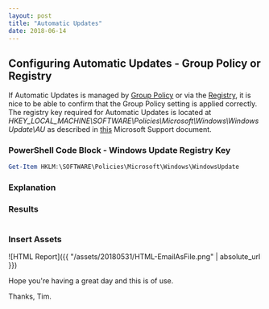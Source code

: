```yaml
---
layout: post
title: "Automatic Updates"
date: 2018-06-14
---
```

## Configuring Automatic Updates - Group Policy or Registry
If Automatic Updates is managed by [Group Policy](https://msdn.microsoft.com/en-us/library/ee663280(v=vs.85).aspx) or via the [Registry](https://msdn.microsoft.com/en-us/library/windows/desktop/ms724871(v=vs.85).aspx), it is nice to be able to confirm that the Group Policy setting is applied correctly. The registry key required for Automatic Updates is located at *HKEY_LOCAL_MACHINE\SOFTWARE\Policies\Microsoft\Windows\WindowsUpdate\AU* as described in [this](https://support.microsoft.com/en-au/help/328010/how-to-configure-automatic-updates-by-using-group-policy-or-registry-s) Microsoft Support document.

### PowerShell Code Block - Windows Update Registry Key
```PowerShell
Get-Item HKLM:\SOFTWARE\Policies\Microsoft\Windows\WindowsUpdate
```

### Explanation

### Results
```PowerShell

```

### Insert Assets
![HTML Report]({{ "/assets/20180531/HTML-EmailAsFile.png" | absolute_url }})


Hope you're having a great day and this is of use.

Thanks, Tim.
